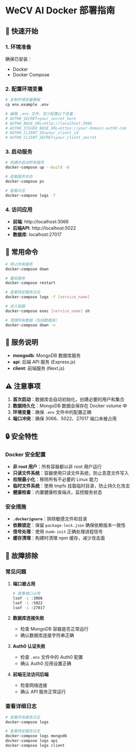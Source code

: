 # WeCV AI Docker 部署指南

## 🐳 快速开始

### 1. 环境准备
确保已安装：
- Docker
- Docker Compose

### 2. 配置环境变量
```bash
# 复制环境变量模板
cp env.example .env

# 编辑 .env 文件，至少配置以下变量：
# AUTH0_SECRET=your_secret_here
# AUTH0_BASE_URL=http://localhost:3066
# AUTH0_ISSUER_BASE_URL=https://your-domain.auth0.com
# AUTH0_CLIENT_ID=your_client_id
# AUTH0_CLIENT_SECRET=your_client_secret
```

### 3. 启动服务
```bash
# 构建并启动所有服务
docker-compose up --build -d

# 查看服务状态
docker-compose ps

# 查看日志
docker-compose logs -f
```

### 4. 访问应用
- **前端**: http://localhost:3066
- **后端API**: http://localhost:5022
- **数据库**: localhost:27017

## 🔧 常用命令

```bash
# 停止所有服务
docker-compose down

# 重启服务
docker-compose restart

# 查看特定服务日志
docker-compose logs -f [service_name]

# 进入容器
docker-compose exec [service_name] sh

# 清理所有数据（包括数据库）
docker-compose down -v
```

## 📁 服务说明

- **mongodb**: MongoDB 数据库服务
- **api**: 后端 API 服务 (Express.js)
- **client**: 前端服务 (Next.js)

## ⚠️ 注意事项

1. **首次启动**：数据库会自动初始化，创建必要的用户和集合
2. **数据持久化**：MongoDB 数据会保存在 Docker volume 中
3. **环境变量**：确保 `.env` 文件中的配置正确
4. **端口冲突**：确保 3066、5022、27017 端口未被占用

## 🔒 安全特性

### Docker 安全配置
- **非 root 用户**：所有容器都以非 root 用户运行
- **只读文件系统**：容器使用只读文件系统，防止恶意文件写入
- **权限最小化**：移除所有不必要的 Linux 能力
- **临时文件系统**：使用 tmpfs 挂载临时目录，防止持久化攻击
- **健康检查**：内置健康检查端点，监控服务状态

### 安全措施
- **`.dockerignore`**：排除敏感文件和目录
- **依赖锁定**：保留 `package-lock.json` 确保依赖版本一致性
- **信号处理**：使用 `dumb-init` 正确处理进程信号
- **缓存清理**：构建时清理 npm 缓存，减少攻击面

## 🐛 故障排除

### 常见问题

1. **端口被占用**
   ```bash
   # 查看端口占用
   lsof -i :3066
   lsof -i :5022
   lsof -i :27017
   ```

2. **数据库连接失败**
   - 检查 MongoDB 容器是否正常运行
   - 确认数据库连接字符串正确

3. **Auth0 认证失败**
   - 检查 `.env` 文件中的 Auth0 配置
   - 确认 Auth0 应用设置正确

4. **前端无法访问后端**
   - 检查网络连接
   - 确认 API 服务正常运行

### 查看详细日志
```bash
# 查看所有服务日志
docker-compose logs

# 查看特定服务日志
docker-compose logs mongodb
docker-compose logs api
docker-compose logs client
```
